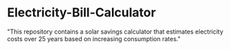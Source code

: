 # Electricity-Bill-Calculator
"This repository contains a solar savings calculator that estimates electricity costs over 25 years based on increasing consumption rates."
